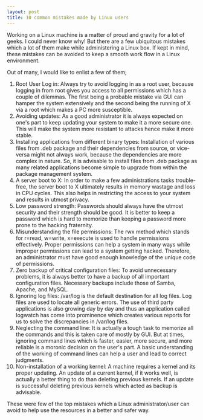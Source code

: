 ```yaml
---
layout: post
title: 10 common mistakes made by Linux users
---
```


Working on a Linux machine is a matter of proud and gravity for a lot of geeks. I could never know why! But there are a few ubiquitous mistakes which a lot of them make while administering a Linux box. If kept in mind, these mistakes can be avoided to keep a smooth work flow in a Linux environment.

Out of many, I would like to enlist a few of them;

1. Root User Log in: Always try to avoid logging in as a root user, because logging in from root gives you access to all permissions which has a couple of dilemmas. The first being a probable mistake via GUI can hamper the system extensively and the second being the running of X via a root which makes a PC more susceptible.
1. Avoiding updates: As a good administrator it is always expected on one's part to keep updating your system to make it a more secure one. This will make the system more resistant to attacks hence make it more stable.
1. Installing applications from different binary types: Installation of various files from .deb package and their dependencies from source, or vice-versa might not always work, because the dependencies are more complex in nature. So, it is advisable to install files from .deb package as many related applications become simple to upgrade from within the package management system.
1. A server boot to X: In order to make a few administrations tasks trouble-free, the server boot to X ultimately results in memory wastage and loss in CPU cycles. This also helps in restricting the access to your system and results in utmost privacy.
1. Low password strength: Passwords should always have the utmost security and their strength should be good. It is better to keep a password which is hard to memorize than keeping a password more prone to the hacking fraternity.
1. Misunderstanding the file permissions: The rwx method which stands for r=read, w=write, x=execute is used to handle permissions effectively. Proper permissions can help a system in many ways while improper permissions can lead to a system getting hacked. Therefore, an administrator must have good enough knowledge of the unique code of permissions.
1. Zero backup of critical configuration files: To avoid unnecessary problems, it is always better to have a backup of all important configuration files. Necessary backups include those of Samba, Apache, and MySQL.
1. Ignoring log files: /var/log is the default destination for all log files. Log files are used to locate all generic errors. The use of third party applications is also growing day by day and thus an application called logwatch has come into prominence which creates various reports for us to solve the discrepancies in /var/log files.
1. Neglecting the command line: It is actually a tough task to memorize all the commands and this is taken care of mostly by GUI. But at times, ignoring command lines which is faster, easier, more secure, and more reliable is a moronic decision on the user's part. A basic understanding of the working of command lines can help a user and lead to correct judgments.
1. Non-installation of a working kernel: A machine requires a kernel and its proper updating. An update of a current kernel, if it works well, is actually a better thing to do than deleting previous kernels. If an update is successful deleting previous kernels which acted as backup is advisable.

These were few of the top mistakes which a Linux administrator/user can avoid to help use the resources in a better and safer way.
